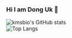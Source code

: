 ### Hi I am Dong Uk  👋

![kmsbio's GitHub stats](https://github-readme-stats.vercel.app/api?username=DongUk-kang)  
![Top Langs](https://github-readme-stats.vercel.app/api/top-langs/?username=DongUk-kang)





